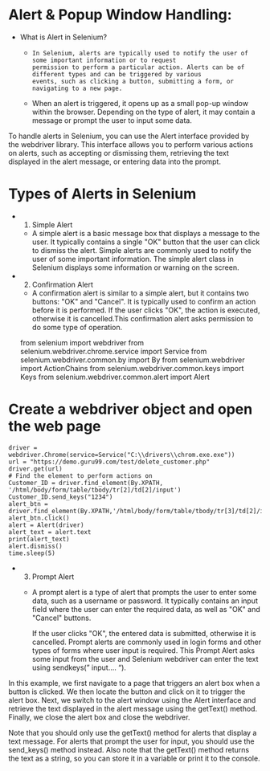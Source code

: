 # Alert & Popup Window Handling:
* What is Alert in Selenium? 
  *     In Selenium, alerts are typically used to notify the user of some important information or to request 
        permission to perform a particular action. Alerts can be of different types and can be triggered by various 
        events, such as clicking a button, submitting a form, or navigating to a new page.
  * When an alert is triggered, it opens up as a small pop-up window within the browser. Depending on the type 
    of alert, it may contain a message or prompt the user to input some data.

To handle alerts in Selenium, you can use the Alert interface provided by the webdriver library. 
This interface allows you to perform various actions on alerts, such as accepting or dismissing them, 
retrieving the text displayed in the alert message, or entering data into the prompt.


# Types of Alerts in Selenium
* 1) Simple Alert 
   * A simple alert is a basic message box that displays a message to the user. 
     It typically contains a single "OK" button that the user can click to dismiss the alert. 
     Simple alerts are commonly used to notify the user of some important information. 
     The simple alert class in Selenium displays some information or warning on the screen.
  
* 2) Confirmation Alert 
    * A confirmation alert is similar to a simple alert, but it contains two buttons:
     "OK" and "Cancel". It is typically used to confirm an action before it is performed. If the user clicks 
     "OK", the action is executed, otherwise it is cancelled.This confirmation alert asks permission to do 
     some type of operation.
  

    from selenium import webdriver
    from selenium.webdriver.chrome.service import Service
    from selenium.webdriver.common.by import By
    from selenium.webdriver import ActionChains
    from selenium.webdriver.common.keys import Keys
    from selenium.webdriver.common.alert import Alert

# Create a webdriver object and open the web page
    driver = webdriver.Chrome(service=Service("C:\\drivers\\chrom.exe.exe"))
    url = "https://demo.guru99.com/test/delete_customer.php"
    driver.get(url)
    # Find the element to perform actions on
    Customer_ID = driver.find_element(By.XPATH, '/html/body/form/table/tbody/tr[2]/td[2]/input')
    Customer_ID.send_keys("1234")
    alert_btn = driver.find_element(By.XPATH,'/html/body/form/table/tbody/tr[3]/td[2]/input[1]')
    alert_btn.click()
    alert = Alert(driver)
    alert_text = alert.text
    print(alert_text)
    alert.dismiss()
    time.sleep(5)

* 3) Prompt Alert
  * A prompt alert is a type of alert that prompts the user to enter some data, such as a username or password. 
    It typically contains an input field where the user can enter the required data, as well as "OK" and "Cancel" 
    buttons. 

    If the user clicks "OK", the entered data is submitted, otherwise it is cancelled. Prompt alerts are commonly 
    used in login forms and other types of forms where user input is required. This Prompt Alert asks some input 
    from the user and Selenium webdriver can enter the text using sendkeys(” input…. “).

    

In this example, we first navigate to a page that triggers an alert box when a button is clicked. We then locate the
button and click on it to trigger the alert box. Next, we switch to the alert window using the Alert interface and
retrieve the text displayed in the alert message using the getText() method. Finally, we close the alert box and close
the webdriver.

Note that you should only use the getText() method for alerts that display a text message. For alerts that prompt 
the user for input, you should use the send_keys() method instead. Also note that the getText() method returns 
the text as a string, so you can store it in a variable or print it to the console.




